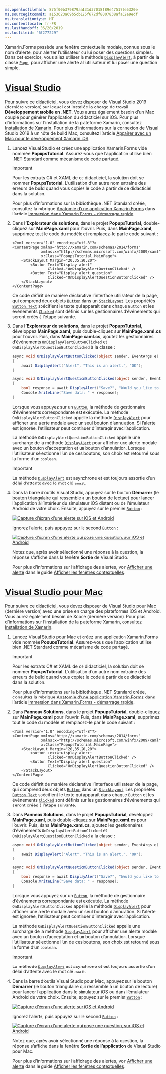 ```yaml
---
ms.openlocfilehash: 875f00b379879aa131d37018f89e475170e5320e
ms.sourcegitcommit: a153623a69b5cb125f672df8007838afa32e9edf
ms.translationtype: HT
ms.contentlocale: fr-FR
ms.lasthandoff: 06/20/2019
ms.locfileid: "67277229"
---
```

Xamarin.Forms possède une fenêtre contextuelle modale, connue sous le nom d’alerte, pour alerter l’utilisateur ou lui poser des questions simples. Dans cet exercice, vous allez utiliser la méthode [`DisplayAlert`](xref:Xamarin.Forms.Page.DisplayAlert*), à partir de la classe [`Page`](xref:Xamarin.Forms.Page), pour afficher une alerte à l’utilisateur et lui poser une question simple.

# <a name="visual-studiotabvswin"></a>[Visual Studio](#tab/vswin)

Pour suivre ce didacticiel, vous devez disposer de Visual Studio 2019 (dernière version) sur lequel est installée la charge de travail **Développement mobile en .NET**. Vous aurez également besoin d’un Mac couplé pour générer l’application du didacticiel sur iOS. Pour plus d’informations sur l’installation de la plateforme Xamarin, consultez [Installation de Xamarin](~/get-started/installation/index.md). Pour plus d’informations sur la connexion de Visual Studio 2019 à un hôte de build Mac, consultez l’article [Appairer avec un Mac pour le développement Xamarin.iOS](~/ios/get-started/installation/windows/connecting-to-mac/index.md).

1. Lancez Visual Studio et créez une application Xamarin.Forms vide nommée **PopupsTutorial**. Assurez-vous que l’application utilise bien .NET Standard comme mécanisme de code partagé.

    > [!IMPORTANT]
    > Pour les extraits C# et XAML de ce didacticiel, la solution doit se nommer **PopupsTutorial**. L’utilisation d’un autre nom entraîne des erreurs de build quand vous copiez le code à partir de ce didacticiel dans la solution.

    Pour plus d’informations sur la bibliothèque .NET Standard créée, consultez la rubrique [Anatomie d’une application Xamarin.Forms](~/get-started/first-app/index.md) dans l’article [Immersion dans Xamarin.Forms - démarrage rapide](~/get-started/first-app/index.md).

1. Dans **l’Explorateur de solutions**, dans le projet **PopupsTutorial**, double-cliquez sur **MainPage.xaml** pour l’ouvrir. Puis, dans **MainPage.xaml**, supprimez tout le code du modèle et remplacez-le par le code suivant :

    ```xaml
    <?xml version="1.0" encoding="utf-8"?>
    <ContentPage xmlns="http://xamarin.com/schemas/2014/forms"
                 xmlns:x="http://schemas.microsoft.com/winfx/2009/xaml"
                 x:Class="PopupsTutorial.MainPage">
        <StackLayout Margin="20,35,20,20">
            <Button Text="Display alert"
                    Clicked="OnDisplayAlertButtonClicked" />
            <Button Text="Display alert question"
                    Clicked="OnDisplayAlertQuestionButtonClicked" />
        </StackLayout>
    </ContentPage>
    ```

    Ce code définit de manière déclarative l’interface utilisateur de la page, qui comprend deux objets [`Button`](xref:Xamarin.Forms.Button) dans un [`StackLayout`](xref:Xamarin.Forms.StackLayout). Les propriétés [`Button.Text`](xref:Xamarin.Forms.Button.Text) spécifient le texte qui apparaît dans chaque `Button` et les événements [`Clicked`](xref:Xamarin.Forms.Button.Clicked) sont définis sur les gestionnaires d’événements qui seront créés à l’étape suivante.

1. Dans **l’Explorateur de solutions**, dans le projet **PopupsTutorial**, développez **MainPage.xaml**, puis double-cliquez sur **MainPage.xaml.cs** pour l’ouvrir. Puis, dans **MainPage.xaml.cs**, ajoutez les gestionnaires d’événements `OnDisplayAlertButtonClicked` et `OnDisplayAlertQuestionButtonClicked` à la classe :

    ```csharp
    async void OnDisplayAlertButtonClicked(object sender, EventArgs e)
    {
        await DisplayAlert("Alert", "This is an alert.", "OK");
    }

    async void OnDisplayAlertQuestionButtonClicked(object sender, EventArgs e)
    {
        bool response = await DisplayAlert("Save?", "Would you like to save your data?", "Yes", "No");
        Console.WriteLine("Save data: " + response);
    }
    ```

    Lorsque vous appuyez sur un [`Button`](xref:Xamarin.Forms.Button), la méthode de gestionnaire d’événements correspondante est exécutée. La méthode `OnDisplayAlertButtonClicked` appelle la méthode [`DisplayAlert`](xref:Xamarin.Forms.Page.DisplayAlert*) pour afficher une alerte modale avec un seul bouton d’annulation. Si l’alerte est ignorée, l’utilisateur peut continuer d’interagir avec l’application.

    La méthode `OnDisplayAlertQuestionButtonClicked` appelle une surcharge de la méthode [`DisplayAlert`](xref:Xamarin.Forms.Page.DisplayAlert*) pour afficher une alerte modale avec un bouton d’acceptation et un bouton d’annulation. Lorsque l’utilisateur sélectionne l’un de ces boutons, son choix est retourné sous la forme d’un `boolean`.

    > [!IMPORTANT]
    > La méthode [`DisplayAlert`](xref:Xamarin.Forms.Page.DisplayAlert*) est asynchrone et est toujours assortie d’un délai d’attente avec le mot clé `await`.

1. Dans la barre d’outils Visual Studio, appuyez sur le bouton **Démarrer** (le bouton triangulaire qui ressemble à un bouton de lecture) pour lancer l’application à l’intérieur du simulateur iOS distant ou de l’émulateur Android de votre choix. Ensuite, appuyez sur le premier [`Button`](xref:Xamarin.Forms.Button) :

    [![Capture d’écran d’une alerte sur iOS et Android](../images/alert.png "Alerte")](../images/alert-large.png#lightbox "Alerte")

    Ignorez l’alerte, puis appuyez sur le second [`Button`](xref:Xamarin.Forms.Button) :

    [![Capture d’écran d’une alerte qui pose une question, sur iOS et Android](../images/alert-question.png "Alerte qui pose une question")](../images/alert-question-large.png#lightbox "Alerte qui pose une question")

    Notez que, après avoir sélectionné une réponse à la question, la réponse s’affiche dans la fenêtre **Sortie** de Visual Studio.

    Pour plus d’informations sur l’affichage des alertes, voir [Afficher une alerte](~/xamarin-forms/user-interface/pop-ups.md#display-an-alert) dans le guide [Afficher les fenêtres contextuelles](~/xamarin-forms/user-interface/pop-ups.md).

# <a name="visual-studio-for-mactabvsmac"></a>[Visual Studio pour Mac](#tab/vsmac)

Pour suivre ce didacticiel, vous devez disposer de Visual Studio pour Mac (dernière version) avec une prise en charge des plateformes iOS et Android. Vous aurez également besoin de Xcode (dernière version). Pour plus d’informations sur l’installation de la plateforme Xamarin, consultez [Installation de Xamarin](~/get-started/installation/index.md).

1. Lancez Visual Studio pour Mac et créez une application Xamarin.Forms vide nommée **PopupsTutorial**. Assurez-vous que l’application utilise bien .NET Standard comme mécanisme de code partagé.

    > [!IMPORTANT]
    > Pour les extraits C# et XAML de ce didacticiel, la solution doit se nommer **PopupsTutorial**. L’utilisation d’un autre nom entraîne des erreurs de build quand vous copiez le code à partir de ce didacticiel dans la solution.

    Pour plus d’informations sur la bibliothèque .NET Standard créée, consultez la rubrique [Anatomie d’une application Xamarin.Forms](~/get-started/first-app/index.md) dans l’article [Immersion dans Xamarin.Forms - démarrage rapide](~/get-started/first-app/index.md).

1. Dans **Panneau Solutions**, dans le projet **PopupsTutorial**, double-cliquez sur **MainPage.xaml** pour l’ouvrir. Puis, dans **MainPage.xaml**, supprimez tout le code du modèle et remplacez-le par le code suivant :

    ```xaml
    <?xml version="1.0" encoding="utf-8"?>
    <ContentPage xmlns="http://xamarin.com/schemas/2014/forms"
                 xmlns:x="http://schemas.microsoft.com/winfx/2009/xaml"
                 x:Class="PopupsTutorial.MainPage">
        <StackLayout Margin="20,35,20,20">
            <Button Text="Display alert"
                    Clicked="OnDisplayAlertButtonClicked" />
            <Button Text="Display alert question"
                    Clicked="OnDisplayAlertQuestionButtonClicked" />
        </StackLayout>
    </ContentPage>
    ```

    Ce code définit de manière déclarative l’interface utilisateur de la page, qui comprend deux objets [`Button`](xref:Xamarin.Forms.Button) dans un [`StackLayout`](xref:Xamarin.Forms.StackLayout). Les propriétés [`Button.Text`](xref:Xamarin.Forms.Button.Text) spécifient le texte qui apparaît dans chaque `Button` et les événements [`Clicked`](xref:Xamarin.Forms.Button.Clicked) sont définis sur les gestionnaires d’événements qui seront créés à l’étape suivante.

1. Dans **Panneau Solutions**, dans le projet **PopupsTutorial**, développez **MainPage.xaml**, puis double-cliquez sur **MainPage.xaml.cs** pour l’ouvrir. Puis, dans **MainPage.xaml.cs**, ajoutez les gestionnaires d’événements `OnDisplayAlertButtonClicked` et `OnDisplayAlertQuestionButtonClicked` à la classe :

    ```csharp
    async void OnDisplayAlertButtonClicked(object sender, EventArgs e)
    {
        await DisplayAlert("Alert", "This is an alert.", "OK");
    }

    async void OnDisplayAlertQuestionButtonClicked(object sender, EventArgs e)
    {
        bool response = await DisplayAlert("Save?", "Would you like to save your data?", "Yes", "No");
        Console.WriteLine("Save data: " + response);
    }
    ```

    Lorsque vous appuyez sur un [`Button`](xref:Xamarin.Forms.Button), la méthode de gestionnaire d’événements correspondante est exécutée. La méthode `OnDisplayAlertButtonClicked` appelle la méthode [`DisplayAlert`](xref:Xamarin.Forms.Page.DisplayAlert*) pour afficher une alerte modale avec un seul bouton d’annulation. Si l’alerte est ignorée, l’utilisateur peut continuer d’interagir avec l’application.

    La méthode `OnDisplayAlertQuestionButtonClicked` appelle une surcharge de la méthode [`DisplayAlert`](xref:Xamarin.Forms.Page.DisplayAlert*) pour afficher une alerte modale avec un bouton d’acceptation et un bouton d’annulation. Lorsque l’utilisateur sélectionne l’un de ces boutons, son choix est retourné sous la forme d’un `boolean`.

    > [!IMPORTANT]
    > La méthode [`DisplayAlert`](xref:Xamarin.Forms.Page.DisplayAlert*) est asynchrone et est toujours assortie d’un délai d’attente avec le mot clé `await`.

1. Dans la barre d’outils Visual Studio pour Mac, appuyez sur le bouton **Démarrer** (le bouton triangulaire qui ressemble à un bouton de lecture) pour lancer l’application dans le simulateur iOS ou dans l’émulateur Android de votre choix. Ensuite, appuyez sur le premier [`Button`](xref:Xamarin.Forms.Button) :

    [![Capture d’écran d’une alerte sur iOS et Android](../images/alert.png "Alerte")](../images/alert-large.png#lightbox "Alerte")

    Ignorez l’alerte, puis appuyez sur le second [`Button`](xref:Xamarin.Forms.Button) :

    [![Capture d’écran d’une alerte qui pose une question, sur iOS et Android](../images/alert-question.png "Alerte qui pose une question")](../images/alert-question-large.png#lightbox "Alerte qui pose une question")

    Notez que, après avoir sélectionné une réponse à la question, la réponse s’affiche dans la fenêtre **Sortie de l’application** de Visual Studio pour Mac.

    Pour plus d’informations sur l’affichage des alertes, voir [Afficher une alerte](~/xamarin-forms/user-interface/pop-ups.md#display-an-alert) dans le guide [Afficher les fenêtres contextuelles](~/xamarin-forms/user-interface/pop-ups.md).
